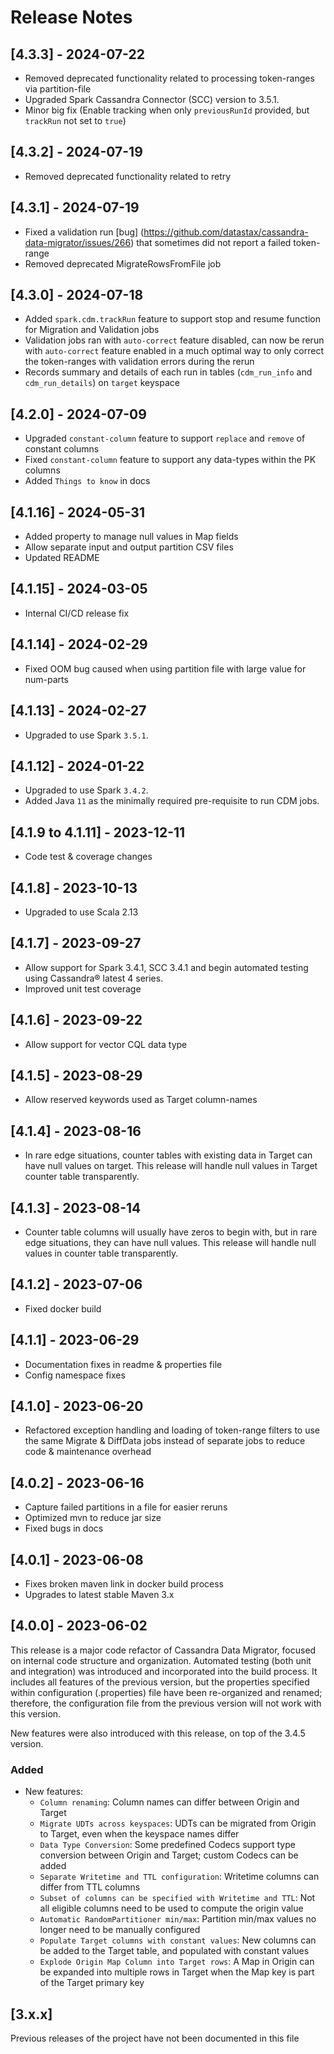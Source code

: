 # Release Notes
## [4.3.3] - 2024-07-22
- Removed deprecated functionality related to processing token-ranges via partition-file
- Upgraded Spark Cassandra Connector (SCC) version to 3.5.1.
- Minor big fix (Enable tracking when only `previousRunId` provided, but `trackRun` not set to `true`)

## [4.3.2] - 2024-07-19
- Removed deprecated functionality related to retry

## [4.3.1] - 2024-07-19
- Fixed a validation run [bug] (https://github.com/datastax/cassandra-data-migrator/issues/266) that sometimes did not report a failed token-range
- Removed deprecated MigrateRowsFromFile job

## [4.3.0] - 2024-07-18
- Added `spark.cdm.trackRun` feature to support stop and resume function for Migration and Validation jobs
- Validation jobs ran with `auto-correct` feature disabled, can now be rerun with `auto-correct` feature enabled in a much optimal way to only correct the token-ranges with validation errors during the rerun
- Records summary and details of each run in tables (`cdm_run_info` and `cdm_run_details`) on `target` keyspace

## [4.2.0] - 2024-07-09
- Upgraded `constant-column` feature to support `replace` and `remove` of constant columns 
- Fixed `constant-column` feature to support any data-types within the PK columns
- Added `Things to know` in docs

## [4.1.16] - 2024-05-31
- Added property to manage null values in Map fields
- Allow separate input and output partition CSV files
- Updated README
  
## [4.1.15] - 2024-03-05
- Internal CI/CD release fix
  
## [4.1.14] - 2024-02-29
- Fixed OOM bug caused when using partition file with large value for num-parts

## [4.1.13] - 2024-02-27
- Upgraded to use Spark `3.5.1`.

## [4.1.12] - 2024-01-22
- Upgraded to use Spark `3.4.2`.
- Added Java `11` as the minimally required pre-requisite to run CDM jobs.

## [4.1.9 to 4.1.11] - 2023-12-11
- Code test & coverage changes

## [4.1.8] - 2023-10-13
- Upgraded to use Scala 2.13 

## [4.1.7] - 2023-09-27
- Allow support for Spark 3.4.1, SCC 3.4.1 and begin automated testing using Cassandra® latest 4 series.
- Improved unit test coverage

## [4.1.6] - 2023-09-22
- Allow support for vector CQL data type

## [4.1.5] - 2023-08-29
- Allow reserved keywords used as Target column-names

## [4.1.4] - 2023-08-16
- In rare edge situations, counter tables with existing data in Target can have null values on target. This release will handle null values in Target counter table transparently.

## [4.1.3] - 2023-08-14
- Counter table columns will usually have zeros to begin with, but in rare edge situations, they can have null values. This release will handle null values in counter table transparently.

## [4.1.2] - 2023-07-06
- Fixed docker build

## [4.1.1] - 2023-06-29
- Documentation fixes in readme & properties file
- Config namespace fixes

## [4.1.0] - 2023-06-20
- Refactored exception handling and loading of token-range filters to use the same Migrate & DiffData jobs instead of separate jobs to reduce code & maintenance overhead

## [4.0.2] - 2023-06-16
- Capture failed partitions in a file for easier reruns 
- Optimized mvn to reduce jar size
- Fixed bugs in docs 

## [4.0.1] - 2023-06-08
- Fixes broken maven link in docker build process
- Upgrades to latest stable Maven 3.x

## [4.0.0] - 2023-06-02
This release is a major code refactor of Cassandra Data Migrator, focused on internal code structure and organization. 
Automated testing (both unit and integration) was introduced and incorporated into the build process. It includes all
features of the previous version, but the properties specified within configuration (.properties) file have been 
re-organized and renamed; therefore, the configuration file from the previous version will not work with this version.

New features were also introduced with this release, on top of the 3.4.5 version.
### Added
- New features:
    - `Column renaming`: Column names can differ between Origin and Target
    - `Migrate UDTs across keyspaces`: UDTs can be migrated from Origin to Target, even when the keyspace names differ
    - `Data Type Conversion`: Some predefined Codecs support type conversion between Origin and Target; custom Codecs can be added
    - `Separate Writetime and TTL configuration`: Writetime columns can differ from TTL columns
    - `Subset of columns can be specified with Writetime and TTL`: Not all eligible columns need to be used to compute the origin value
    - `Automatic RandomPartitioner min/max`: Partition min/max values no longer need to be manually configured
    - `Populate Target columns with constant values`: New columns can be added to the Target table, and populated with constant values
    - `Explode Origin Map Column into Target rows`: A Map in Origin can be expanded into multiple rows in Target when the Map key is part of the Target primary key

## [3.x.x] 
Previous releases of the project have not been documented in this file

